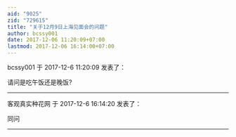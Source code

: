 ```yaml
---
aid: "9025"
zid: "729615"
title: "关于12月9日上海见面会的问题"
author: bcssy001
date: 2017-12-06 11:20:09+07:00
lastmod: 2017-12-06 16:14:00+07:00
---
```


bcssy001 于 2017-12-6 11:20:09 发表了：

请问是吃午饭还是晚饭?

---

客观真实种花网 于 2017-12-6 16:14:20 发表了：

同问

---
